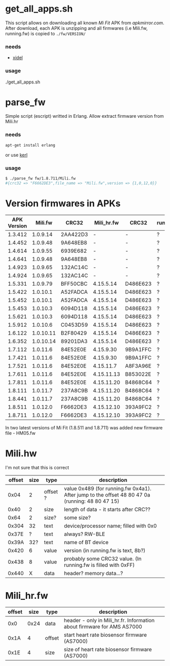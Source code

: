 # get_all_apps.sh
This script allows on downloading all known *Mi Fit* APK from *apkmirror.com*.
After download, each APK is unzipping and all firmwares (i.e Mili.fw, running.fw) is copied to `./fw/VERSION/`

### needs
* [xidel](http://www.videlibri.de/xidel.html)

### usage
./get_all_apps.sh

# parse_fw
Simple script (escript) writted in Erlang. Allow extract firmware version from Mili.hr

### needs
```bash
apt-get install erlang
```
or use [kerl](https://github.com/yrashk/kerl)

### usage
```bash
$ ./parse_fw fw/1.8.711/Mili.fw
#{crc32 => "F6662DE3",file_name => "Mili.fw",version => {1,0,12,0}}
```

# Version firmwares in APKs

| APK Version | Mili.fw | CRC32 | Mili_hr.fw | CRC32 | running.fw | CRC32 | weight.fw | CRC32 |
|-------------|---------|-------|------------|-------|------------|-------|-----------|-------|
| 1.3.412 | 1.0.9.14 | 2AA422D3 | - | - | ? | ? | ? |
| 1.4.452 | 1.0.9.48 | 9A648EB8 | - | - | ? | ? | ? |
| 1.4.614 | 1.0.9.55 | 6939E682 | - | - | ? | ? | ? |
| 1.4.641 | 1.0.9.48 | 9A648EB8 | - | - | ? | ? | ? |
| 1.4.923 | 1.0.9.65 | 132AC14C | - | - | ? | ? | ? |
| 1.4.924 | 1.0.9.65 | 132AC14C | - | - | ? | ? | ? |
| 1.5.331 | 1.0.9.79 | BFF50CBC | 4.15.5.14 | D486E623 | ? | ? | ? |
| 1.5.422 | 1.0.10.1 | A52FADCA | 4.15.5.14 | D486E623 | ? | ? | ? |
| 1.5.452 | 1.0.10.1 | A52FADCA | 4.15.5.14 | D486E623 | ? | ? | ? |
| 1.5.453 | 1.0.10.3 | 6094D118 | 4.15.5.14 | D486E623 | ? | ? | ? |
| 1.5.621 | 1.0.10.3 | 6094D118 | 4.15.5.14 | D486E623 | ? | ? | ? |
| 1.5.912 | 1.0.10.6 | C0453D59 | 4.15.5.14 | D486E623 | ? | ? | ? |
| 1.6.122 | 1.0.10.11 | B2F80429 | 4.15.5.14 | D486E623 | ? | ? | ? |
| 1.6.352 | 1.0.10.14 | 89201DA3 | 4.15.5.14 | D486E623 | ? | ? | ? |
| 1.7.112 | 1.0.11.6 | 84E52E0E | 4.15.9.30 | 9B9A1FFC | ? | ? | ? |
| 1.7.421 | 1.0.11.6 | 84E52E0E | 4.15.9.30 | 9B9A1FFC | ? | ? | ? |
| 1.7.521 | 1.0.11.6 | 84E52E0E | 4.15.11.7 | A8F3A96E | ? | ? | ? |
| 1.7.611 | 1.0.11.6 | 84E52E0E | 4.15.11.13 | B853022E | ? | ? | ? |
| 1.7.811 | 1.0.11.6 | 84E52E0E | 4.15.11.20 | B4868C64 | ? | ? | ? |
| 1.8.111 | 1.0.11.7 | 237A8C9B | 4.15.11.20 | B4868C64 | ? | ? | ? |
| 1.8.441 | 1.0.11.7 | 237A8C9B | 4.15.11.20 | B4868C64 | ? | ? | ? |
| 1.8.511 | 1.0.12.0 | F6662DE3 | 4.15.12.10 | 393A9FC2 | ? | ? | ? |
| 1.8.711 | 1.0.12.0 | F6662DE3 | 4.15.12.10 | 393A9FC2 | ? | ? | ? |

In two latest versions of Mi Fit (1.8.511 and 1.8.711) was added new firmware file - HM05.fw

# Mili.hw

I'm not sure that this is correct

| offset | size | type | description |
|--------|------|------|-------------|
| 0x04 | 2 | offset ? | value 0x489 (for running.fw 0x4a1). After jump to the offset 48 80 47 0a (running: 48 80 47 15) |
| 0x40 | 2 | size | length of data - it starts after CRC?? |
| 0x64 | 2 | size? | some size? |
| 0x304 | 32 | text | device/processor name; filled with 0x0 |
| 0x37E | ? | text | always? RW-BLE |
| 0x39A | 32? | text | name of BT device |
| 0x420 | 6 | value | version (in running.fw is text, 8b?) |
| 0x438 | 8 | value | probably some CRC32 value. (In running.fw is filled with 0xFF) |
| 0x440 | X | data  | header? memory data...? |

# Mili_hr.fw

| offset | size | type | description |
|--------|------|------|-------------|
| 0x0 | 0x24 | data | header - only in Mili_hr.fr. Information about firmware for AMS AS7000 |
| 0x1A | 4 | offset | start heart rate biosensor firmware (AS7000) |
| 0x1E | 4 | size | size of heart rate biosensor firmware (AS7000) |
